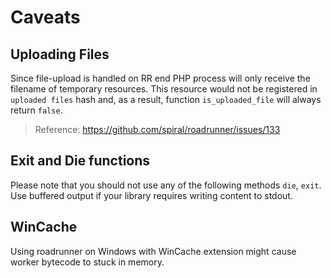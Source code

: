 # Caveats

## Uploading Files
Since file-upload is handled on RR end PHP process will only receive the filename of temporary resources.
This resource would not be registered in `uploaded files` hash and, as a result, function `is_uploaded_file` will always return `false`.

> Reference: https://github.com/spiral/roadrunner/issues/133

## Exit and Die functions
Please note that you should not use any of the following methods `die`, `exit`. Use buffered output if your library requires writing content to stdout.

## WinCache
Using roadrunner on Windows with WinCache extension might cause worker bytecode to stuck in memory.
